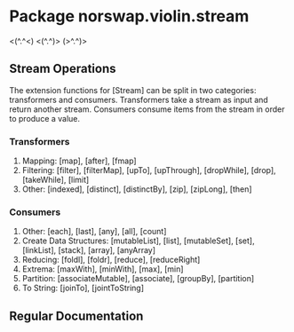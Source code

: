 # Package norswap.violin.stream

<(^.^<) <(^.^)> (>^.^)> 

## Stream Operations

The extension functions for [Stream] can be split in two categories: transformers and consumers.
Transformers take a stream as input and return another stream. Consumers consume items from
the stream in order to produce a value.

### Transformers

1. Mapping: [map], [after], [fmap]
2. Filtering: [filter], [filterMap], [upTo], [upThrough], [dropWhile], [drop], [takeWhile], [limit]
3. Other: [indexed], [distinct], [distinctBy], [zip], [zipLong], [then]
 
### Consumers

1. Other: [each], [last], [any], [all], [count]
2. Create Data Structures: [mutableList], [list], [mutableSet], [set], [linkList], [stack], [array], [anyArray]
3. Reducing: [foldl], [foldr], [reduce], [reduceRight]
4. Extrema: [maxWith], [minWith], [max], [min]
5. Partition: [associateMutable], [associate], [groupBy], [partition]
6. To String: [joinTo], [jointToString]

## Regular Documentation